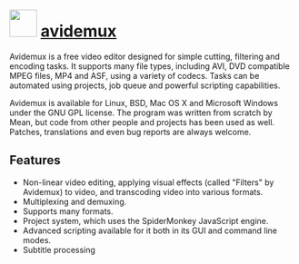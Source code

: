 ﻿# <img src="https://cdn.jsdelivr.net/gh/chocolatey/chocolatey-coreteampackages@edba4a5849ff756e767cba86641bea97ff5721fe/icons/avidemux.png" width="48" height="48"/> [avidemux](https://chocolatey.org/packages/avidemux)


Avidemux is a free video editor designed for simple cutting, filtering and encoding tasks. It supports many file types, including AVI, DVD compatible MPEG files, MP4 and ASF, using a variety of codecs. Tasks can be automated using projects, job queue and powerful scripting capabilities.

Avidemux is available for Linux, BSD, Mac OS X and Microsoft Windows under the GNU GPL license. The program was written from scratch by Mean, but code from other people and projects has been used as well. Patches, translations and even bug reports are always welcome.

## Features

 - Non-linear video editing, applying visual effects (called "Filters" by Avidemux) to video, and transcoding video into various formats.
 - Multiplexing and demuxing.
 - Supports many formats.
 - Project system, which uses the SpiderMonkey JavaScript engine.
 - Advanced scripting available for it both in its GUI and command line modes.
 - Subtitle processing
